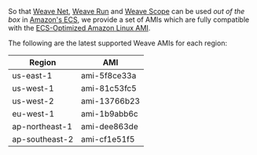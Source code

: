 So that [Weave Net](http://weave.works/net), [Weave Run](http://weave.works/run)
and [Weave Scope](http://weave.works/scope) can be used *out of the box* in
[Amazon's ECS](docs.aws.amazon.com/AmazonECS/latest/developerguide/Welcome.html),
we provide a set of AMIs which are fully compatible with the
[ECS-Optimized Amazon Linux AMI](https://aws.amazon.com/marketplace/pp/B00U6QTYI2).

The following are the latest supported Weave AMIs for each region:

| Region         | AMI          |
|----------------|--------------|
| us-east-1      | ami-5f8ce33a |
| us-west-1      | ami-81c53fc5 |
| us-west-2      | ami-13766b23 |
| eu-west-1      | ami-1b9abb6c |
| ap-northeast-1 | ami-dee863de |
| ap-southeast-2 | ami-cf1e51f5 |
